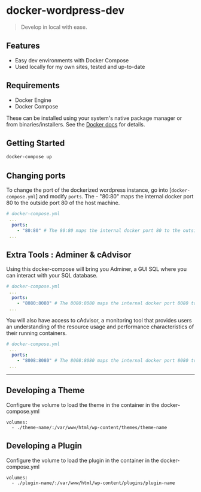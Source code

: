 # docker-wordpress-dev

> Develop in local with ease.

## Features

- Easy dev environments with Docker Compose
- Used locally for my own sites, tested and up-to-date


## Requirements

- Docker Engine
- Docker Compose

These can be installed using your system's native package manager or from binaries/installers. See the [Docker docs](https://docs.docker.com/engine/installation/) for details.

## Getting Started
```bash
docker-compose up 
```

## Changing ports

To change the port of the dockerized wordpress instance, go into [`docker-compose.yml`] and modify `ports`. 
The - "80:80" maps the internal docker port 80 to the outside port 80 of the host machine.

```yml
# docker-compose.yml
 ...
  ports:
    - "80:80" # The 80:80 maps the internal docker port 80 to the outside port 80 of the host machine. --> localhost:80
 ...
```


## Extra Tools : Adminer & cAdvisor

Using this docker-compose will bring you Adminer, a GUI SQL where you can interact with your SQL database.

```yml
# docker-compose.yml
 ...
  ports:
    - "8080:8080" # The 8080:8080 maps the internal docker port 8080 to the outside port 8080 of the host machine. --> localhost:8080
 ...
```

You will also have access to cAdvisor, a monitoring tool that provides users an understanding of the resource usage and performance characteristics of their running containers.

```yml
# docker-compose.yml
 ...
  ports:
    - "8008:8080" # The 8008:8080 maps the internal docker port 8080 to the outside port 8008 of the host machine. No conflict with Adminer in that case --> localhost:8008
 ...
```
---

## Developing a Theme

Configure the volume to load the theme in the container in the docker-compose.yml

```
volumes:
  - ./theme-name/:/var/www/html/wp-content/themes/theme-name
```

## Developing a Plugin

Configure the volume to load the plugin in the container in the docker-compose.yml

```
volumes:
  - ./plugin-name/:/var/www/html/wp-content/plugins/plugin-name
```
